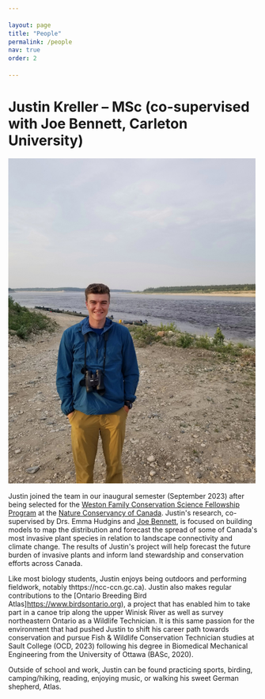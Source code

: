 ```yaml
---

layout: page
title: "People"
permalink: /people
nav: true
order: 2

---
```


# Justin Kreller – MSc (co-supervised with Joe Bennett, Carleton University) 

<img src="/assets/justin.jpeg" alt="Justin along a beach" class="center-fit" width="500">


Justin joined the team in our inaugural semester (September 2023) after being selected for the [Weston Family Conservation Science Fellowship Program](https://www.natureconservancy.ca/en/what-we-do/conservation-research/weston-fellowship.html) at the [Nature Conservancy of Canada](https://www.natureconservancy.ca/en/). Justin's research, co-supervised by Drs. Emma Hudgins and [Joe Bennett](https://carleton.ca/bennett-lab/), is focused on building models to map the distribution and forecast the spread of some of Canada's most invasive plant species in relation to landscape connectivity and climate change. The results of Justin's project will help forecast the future burden of invasive plants and inform land stewardship and conservation efforts across Canada. 
 
Like most biology students, Justin enjoys being outdoors and performing fieldwork, notably thttps://ncc-ccn.gc.ca). Justin also makes regular contributions to the [Ontario Breeding Bird Atlas]https://www.birdsontario.org), a project that has enabled him to take part in a canoe trip along the upper Winisk River as well as survey northeastern Ontario as a Wildlife Technician. It is this same passion for the environment that had pushed Justin to shift his career path towards conservation and pursue Fish & Wildlife Conservation Technician studies at Sault College (OCD, 2023) following his degree in Biomedical Mechanical Engineering from the University of Ottawa (BASc, 2020).  
 
Outside of school and work, Justin can be found practicing sports, birding, camping/hiking, reading, enjoying music, or walking his sweet German shepherd, Atlas. 